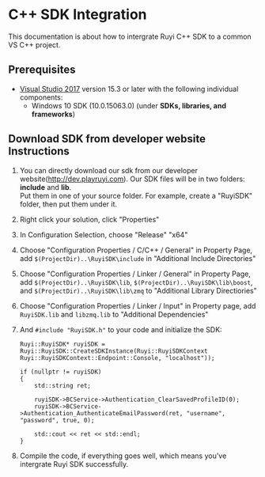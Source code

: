 # C++ SDK Integration

This documentation is about how to intergrate Ruyi C++ SDK to a common VS C++ project.

## Prerequisites

- [Visual Studio 2017](https://www.visualstudio.com/vs/community/) version 15.3 or later with the following individual components:
    - Windows 10 SDK (10.0.15063.0) (under __SDKs, libraries, and frameworks__)

## Download SDK from developer website Instructions

1. You can directly download our sdk from our developer website(http://dev.playruyi.com). Our SDK files will be in two folders: __include__ and __lib__.  
Put them in one of your source folder.  For example, create a "RuyiSDK" folder, then put them under it.

1. Right click your solution, click "Properties"

1. In Configuration Selection, choose "Release" "x64"

1. Choose "Configuration Properties / C/C++ / General" in Property Page, add `$(ProjectDir)..\RuyiSDK\include` in "Additional Include Directories"

1. Choose "Configuration Properties / Linker / General" in Property Page, add `$(ProjectDir)..\RuyiSDK\lib`, `$(ProjectDir)..\RuyiSDK\lib\boost`, and `$(ProjectDir)..\RuyiSDK\lib\zmq` to "Additional Library Directiories"

1. Choose "Configuration Properties / Linker / Input" in Property page, add `RuyiSDK.lib` and `libzmq.lib` to "Additional Dependencies"

1. And `#include "RuyiSDK.h"` to your code and initialize the SDK:
    ```
    Ruyi::RuyiSDK* ruyiSDK = Ruyi::RuyiSDK::CreateSDKInstance(Ruyi::RuyiSDKContext Ruyi::RuyiSDKContext::Endpoint::Console, "localhost"));

    if (nullptr != ruyiSDK)
    {
        std::string ret;
        
        ruyiSDK->BCService->Authentication_ClearSavedProfileID(0);
        ruyiSDK->BCService->Authentication_AuthenticateEmailPassword(ret, "username", "password", true, 0);

        std::cout << ret << std::endl;
    }
    ```
1. Compile the code, if everything goes well, which means you've intergrate Ruyi SDK successfully.
